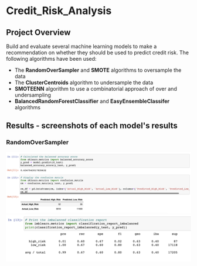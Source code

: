 # Credit_Risk_Analysis

## Project Overview
Build and evaluate several machine learning models to make a recommendation on whether they should be used to predict credit risk. The following algorithms have been used:

* The **RandomOverSampler** and **SMOTE** algorithms to oversample the data
* The **ClusterCentroids** algorithm to undersample the data
* **SMOTEENN** algorithm to use a combinatorial approach of over and undersampling
* **BalancedRandomForestClassifier** and **EasyEnsembleClassifer** algorithms

## Results - screenshots of each model's results

### RandomOverSampler
![](Resources/ROS_1.png)
![](Resources/ROS_2.png)

